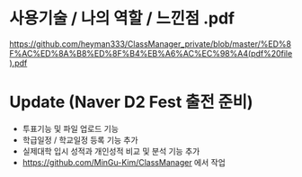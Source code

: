 사용기술 / 나의 역할 / 느낀점 .pdf
====
https://github.com/heyman333/ClassManager_private/blob/master/%ED%8F%AC%ED%8A%B8%ED%8F%B4%EB%A6%AC%EC%98%A4(pdf%20file).pdf


Update (Naver D2 Fest 출전 준비)   
====
* 투표기능 및 파일 업로드 기능 
* 학급일정 / 학교일정 등록 기능 추가 
* 실제대학 입시 성적과 개인성적 비교 및 분석 기능 추가
* https://github.com/MinGu-Kim/ClassManager 에서 작업
